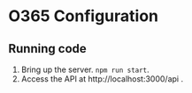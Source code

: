 # O365 Configuration

## Running code

1. Bring up the server. ```npm run start```.
2. Access the API at http://localhost:3000/api .
